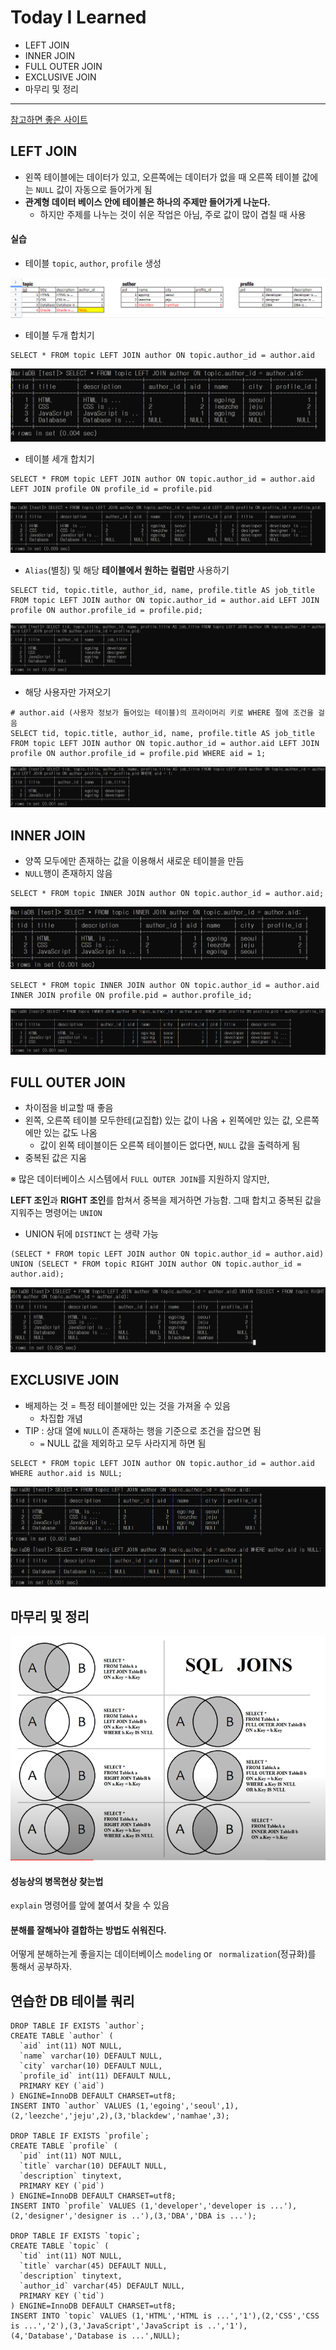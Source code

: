 # Today I Learned

* LEFT JOIN
* INNER JOIN
* FULL OUTER JOIN
* EXCLUSIVE JOIN
* 마무리 및 정리

---

[참고하면 좋은 사이트](https://sql-joins.leopard.in.ua/)

## LEFT JOIN

* 왼쪽 테이블에는 데이터가 있고, 오른쪽에는 데이터가 없을 때 오른쪽 테이블 값에는 `NULL` 값이 자동으로 들어가게 됨
* **관계형 데이터 베이스 안에 테이블은 하나의 주제만 들어가게 나눈다.**
  * 하지만 주제를 나누는 것이 쉬운 작업은 아님, 주로 값이 많이 겹칠 때 사용

#### 실습

* 테이블 `topic`, `author`, `profile` 생성

![1. DatabaseTables](https://github.com/nickhealthy/TIL/blob/master/2020_12_01/img/1.%20DatabaseTables.PNG)



* 테이블 두개 합치기

```mysql
SELECT * FROM topic LEFT JOIN author ON topic.author_id = author.aid
```

![2. LEFTJOIN](https://github.com/nickhealthy/TIL/blob/master/2020_12_01/img/2.%20LEFTJOIN.PNG)



* 테이블 세개 합치기

```mysql
SELECT * FROM topic LEFT JOIN author ON topic.author_id = author.aid LEFT JOIN profile ON profile_id = profile.pid
```

![3. LEFTJOIN](https://github.com/nickhealthy/TIL/blob/master/2020_12_01/img/3.%20LEFTJOIN.PNG)



* `Alias`(별칭) 및 해당 **테이블에서 원하는 컬럼만** 사용하기

```mysql
SELECT tid, topic.title, author_id, name, profile.title AS job_title FROM topic LEFT JOIN author ON topic.author_id = author.aid LEFT JOIN profile ON author.profile_id = profile.pid;
```

![4. LEFTJOIN](https://github.com/nickhealthy/TIL/blob/master/2020_12_01/img/4.%20LEFTJOIN.PNG)



* 해당 사용자만 가져오기

```mysql
# author.aid (사용자 정보가 들어있는 테이블)의 프라이머리 키로 WHERE 절에 조건을 걸음
SELECT tid, topic.title, author_id, name, profile.title AS job_title FROM topic LEFT JOIN author ON topic.author_id = author.aid LEFT JOIN profile ON author.profile_id = profile.pid WHERE aid = 1;
```

![5. LEFTJOIN](https://github.com/nickhealthy/TIL/blob/master/2020_12_01/img/5.%20LEFTJOIN.PNG)



## INNER JOIN

* 양쪽 모두에만 존재하는 값을 이용해서 새로운 테이블을 만듬
* `NULL`행이 존재하지 않음

```mysql
SELECT * FROM topic INNER JOIN author ON topic.author_id = author.aid;
```

![6. INNER JOIN](https://github.com/nickhealthy/TIL/blob/master/2020_12_01/img/6.%20INNER%20JOIN.PNG)



```mysql
SELECT * FROM topic INNER JOIN author ON topic.author_id = author.aid INNER JOIN profile ON profile.pid = author.profile_id;
```

![7. INNER JOIN](https://github.com/nickhealthy/TIL/blob/master/2020_12_01/img/7.%20INNER%20JOIN.PNG)



## FULL OUTER JOIN

* 차이점을 비교할 때 좋음
* 왼쪽, 오른쪽 테이블 모두한테(교집합) 있는 값이 나옴 + 왼쪽에만 있는 값, 오른쪽에만 있는 값도 나옴
  * 값이 왼쪽 테이블이든 오른쪽 테이블이든 없다면, `NULL` 값을 출력하게 됨
* 중복된 값은 지움

※ 많은 데이터베이스 시스템에서 `FULL OUTER JOIN`를 지원하지 않지만, 

**LEFT 조인**과 **RIGHT 조인**를 합쳐서 중복을 제거하면 가능함. 그때 합치고 중복된 값을 지워주는 명령어는 `UNION`

* UNION 뒤에 `DISTINCT` 는 생략 가능

```mysql
(SELECT * FROM topic LEFT JOIN author ON topic.author_id = author.aid) UNION (SELECT * FROM topic RIGHT JOIN author ON topic.author_id = author.aid);
```

![8. FULL OUTER JOIN](https://github.com/nickhealthy/TIL/blob/master/2020_12_01/img/8.%20FULL%20OUTER%20JOIN.PNG)



## EXCLUSIVE JOIN

* 배제하는 것 = 특정 테이블에만 있는 것을 가져올 수 있음
  * 차집합 개념
* TIP : 상대 열에 `NULL`이 존재하는 행을 기준으로 조건을 잡으면 됨
  *  `=` NULL 값을 제외하고 모두 사라지게 하면 됨

```mysql
SELECT * FROM topic LEFT JOIN author ON topic.author_id = author.aid WHERE author.aid is NULL;
```

![9. EXCLUSIVE JOIN](https://github.com/nickhealthy/TIL/blob/master/2020_12_01/img/9.%20EXCLUSIVE%20JOIN.PNG)



## 마무리 및 정리

![10. 마무리](https://github.com/nickhealthy/TIL/blob/master/2020_12_01/img/10.%20%EB%A7%88%EB%AC%B4%EB%A6%AC.PNG)



#### 성능상의 병목현상 찾는법

`explain` 명령어를 앞에 붙여서 찾을 수 있음



#### 분해를 잘해놔야 결합하는 방법도 쉬워진다.

어떻게 분해하는게 좋을지는 데이터베이스 `modeling` or ` normalization`(정규화)를 통해서 공부하자.



## 연습한 DB 테이블 쿼리

```mysql
DROP TABLE IF EXISTS `author`;
CREATE TABLE `author` (
  `aid` int(11) NOT NULL,
  `name` varchar(10) DEFAULT NULL,
  `city` varchar(10) DEFAULT NULL,
  `profile_id` int(11) DEFAULT NULL,
  PRIMARY KEY (`aid`)
) ENGINE=InnoDB DEFAULT CHARSET=utf8;
INSERT INTO `author` VALUES (1,'egoing','seoul',1),(2,'leezche','jeju',2),(3,'blackdew','namhae',3);

DROP TABLE IF EXISTS `profile`;
CREATE TABLE `profile` (
  `pid` int(11) NOT NULL,
  `title` varchar(10) DEFAULT NULL,
  `description` tinytext,
  PRIMARY KEY (`pid`)
) ENGINE=InnoDB DEFAULT CHARSET=utf8;
INSERT INTO `profile` VALUES (1,'developer','developer is ...'),(2,'designer','designer is ..'),(3,'DBA','DBA is ...');

DROP TABLE IF EXISTS `topic`;
CREATE TABLE `topic` (
  `tid` int(11) NOT NULL,
  `title` varchar(45) DEFAULT NULL,
  `description` tinytext,
  `author_id` varchar(45) DEFAULT NULL,
  PRIMARY KEY (`tid`)
) ENGINE=InnoDB DEFAULT CHARSET=utf8;
INSERT INTO `topic` VALUES (1,'HTML','HTML is ...','1'),(2,'CSS','CSS is ...','2'),(3,'JavaScript','JavaScript is ..','1'),(4,'Database','Database is ...',NULL);
```

